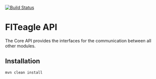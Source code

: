 [![Build Status](https://travis-ci.org/FITeagle/api.svg?branch=master)](https://travis-ci.org/FITeagle/api)

FITeagle API
============

The Core API provides the interfaces for the communication between all other modules.


Installation
------------

    mvn clean install
